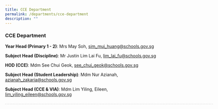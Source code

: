 ```yaml
---
title: CCE Department
permalink: /departments/cce-department
description: ""
---
```

### CCE Department

**Year Head (Primary 1 - 2)**: Mrs May Soh, sim_mui_huang@schools.gov.sg

**Subject Head (Discipline)**: Mr Justin Lim Lai Fu, lim_lai_fu@schools.gov.sg
	
**HOD (CCE)**: Mdm See Chui Geok, see_chui_geok@schools.gov.sg
	
**Subject Head (Student Leadership)**: Mdm Nur Azianah, azianah_zakaria@schools.gov.sg
	
**Subject Head (CCE & VIA)**: Mdm Lim Yiling, Eileen, lim_yiling_eileen@schools.gov.sg
	
<div style="line-height: 19.6px; width: 408px; float: left;"><div style="margin-top: 8px; margin-bottom: 8px; line-height: 19.6px; width: 680px; border-bottom: 1px dashed rgb(204, 204, 204); height: 1px; clear: both;"></div>